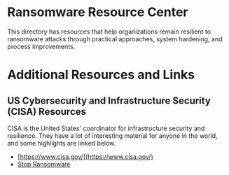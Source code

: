 # Ransomware Resource Center
This directory has resources that help organizations remain resilient to ransomware attacks through practical approaches, system hardening, and process improvements.



# Additional Resources and Links

## US Cybersecurity and Infrastructure Security (CISA) Resources
CISA is the United States' coordinator for infrastructure security and resilience. They have a lot of interesting material for anyone in the world, and some highlights are linked below.

* [https://www.cisa.gov/](https://www.cisa.gov/)
* [Stop Ransomware](https://www.cisa.gov/stopransomware)